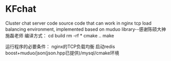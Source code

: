 # KFchat
Cluster chat server code source code that can work in nginx tcp load balancing environment, implemented based on muduo library--感谢陈硕大神施磊老师
编译方式：
cd build
rm -rf *
cmake ..
make

运行程序的必要条件：
nginx的TCP负载均衡
启动redis
boost+muduo/json(json.hpp已提供)/mysql/cmake环境
